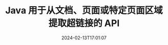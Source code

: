 ---
############################# Static ############################
layout: "auto-gen-parser"
date: 2024-02-13T17:01:07
draft: false
otherformats: ods odt one otp ott pdf pps ppsx ppt pptx rtf tex vdx vsdm vsdx vssm
ext: xls

############################# Head ############################
head_title: "从 Java 中的文档中提取超链接"
head_description: "GroupDocs.Parser for Java API 允许开发者从文档、文档页面或 Excel、PowerPoint、PDF、Outlook 等特定页面区域中提取超链接。"

############################# Header ############################
title: "Java 用于从文档、页面或特定页面区域提取超链接的 API"
description: "GroupDocs.Parser for Java API 允许开发者从文档、文档页面或 PDF、DOCX、PPTX、EML、MSG、XLS、{322 的特定页面区域中提取超链接，从而简化开发人员的工作}、CSV、RTF、EPUB 等等。"
bg_image: "https://cms.admin.containerize.com/templates/aspose/App_Themes/V3/images/bg/header1.png"
bg_overlay: false
button:
    enable: true
    icon: "fas fa-arrow-down"
    label: "下载免费试用版"
    link: "https://downloads.groupdocs.com/parser/java"

############################# SubMenu ############################
submenu:
    enable: true

    left:
        img_alt: "GroupDocs.Parser for Java"
        image: "https://cms.admin.containerize.com/templates/groupdocs/images/product-logos/90x90-noborder/groupdocs-parser-java.png"
        product: "GroupDocs.Parser"
        platform: "Java"

    middle:
        button:

            # button loop
            - link: "https://apireference.groupdocs.com/parser/java"
              text: "API参考"

            # button loop
            - link: "https://github.com/groupdocs-parser"
              text: "代码示例"

            # button loop
            - link: "https://products.groupdocs.app/parser/family"
              text: "现场演示"

            # button loop
            - link: "https://purchase.groupdocs.com/pricing/parser/java"
              text: "价钱"

    right:
        link_download: "https://downloads.groupdocs.com/parser"
        link_learn: "https://docs.groupdocs.com/parser/java"
        link_buy: "https://purchase.groupdocs.com"

############################# About ############################
about:
    enable: true
    title: "如何通过 Java API 解析和提取 XLS 文档中的超链接？"
    content: |
        超链接是指向整个文档或文档中特定部分的一段文本、图像或图标。使用超链接允许用户导航到网页或文档。通常需要从文档中提取超链接并使用它来访问外部文档或网页。 GroupDocs.Parser for Java 是一个令人着迷的文档文本提取 API，它提供了用于实施文本和元数据提取解决方案的完整功能。它支持从 PDF、电子邮件、电子书、Microsoft Office 格式中提取文本和超链接：Word (DOC、DOCX)、PowerPoint (PPT、PPTX)、Excel ( XLS、XLSX）、LibreOffice 格式等等。它支持多种高级功能，用于文档解析、提取纯文本和结构化文本、按关键字搜索文本、提取元数据或图像、容器以及附件等等。
        
        

############################# Steps ############################
steps:
    enable: true
    title_left: "从 Java 中的 XLS 中提取超链接"
    content_left: |
        [GroupDocs.Parser for Java](/zh/parser/java/) 让 Java 开发者只需执行几个简单的步骤即可轻松从 XLS 文件中提取超链接。
        
        * 实例化初始文档的 [Parser](https://reference.groupdocs.com/java/parser/com.groupdocs.parser/Parser) 对象；
        * 检查文档是否支持超链接提取；
        * 调用 [getHyperlinks](https://reference.groupdocs.com/parser/java/com.groupdocs.parser/parser/#getHyperlinks--) 方法并获取 [PageHyperlinkArea](https://reference.groupdocs.com/parser/java/com.groupdocs.parser.data/PageHyperlinkArea) 对象；
        * 遍历集合并获取超链接文本和 URL。

    title_right: "了解有关超链接提取的更多信息"
    content_right: |
        * <a href="https://docs.groupdocs.com/parser/java/extract-hyperlinks-from-document/">如何从文档中提取超链接</a>
        * <a href="https://docs.groupdocs.com/parser/java/extract-hyperlinks-from-document-page/">如何从文档页面中提取超链接</a>
        * <a href="https://docs.groupdocs.com/parser/java/extract-hyperlinks-from-document-page-area/">如何从文档页面区域中提取超链接</a>
    
    code: |
     {{% parser/additional-styles %}}
     {{< parser/code-parser title="如何使用 Java 示例代码从 XLS 文件中提取超链接">}}

        ```java    
        // 使用 GroupDocs.Parser API 从 XLS 文件中提取超链接
        // 创建 Parser 类的实例
        try (Parser parser = new Parser(Constants.HyperlinksPdf)) {
            // 检查文档是否支持超链接提取
            if (!parser.getFeatures().isHyperlinks()) {
                System.out.println("文档不支持超链接提取。");
                return;
            }
            // 从文档中提取超链接
            Iterable<PageHyperlinkArea> hyperlinks = parser.getHyperlinks();
            // 迭代超链接
            for (PageHyperlinkArea h : hyperlinks) {
                // 打印超链接文本
                System.out.println(h.getText());
                // 打印超链接 URL
                System.out.println(h.getUrl());
                System.out.println();
            }
        }
        ```
     {{< /parser/code-parser >}}

############################# More ############################
more:
    enable: true
    title_left: "系统要求"
    content_left: |
        GroupDocs.Parser for Java 所有主要平台和操作系统均支持 API。在执行下面的代码之前，请确保您的系统上安装了以下先决条件。
        
        * 操作系统：Microsoft Windows、Linux、MacOS
        * 开发环境：NetBeans, Intellij IDEA, Eclipse, etc.
        * 构架
        * 从 [Maven](https://repository.groupdocs.com/webapp/#/artifacts/browse/tree/General/repo/com/groupdocs/groupdocs-parser) 下载最新版本的 GroupDocs.Parser for Java

    title_right: "为什么使用GroupDocs.Parser for Java"
    content_right: |
        * 支持从任何支持的文档中提取纯文本    
        * 通过用户定义的模板解析文档    
        * 全面支持结构化文本提取    
        * 通过关键字和正则表达式进行文本搜索    
        * 提取格式化文本、元数据、图像、容器和附件    
        * 提取某些支持的文档格式的目录    
        * 从 PDF 文档解析表单数据    
        * 从文档中提取超链接   
        
############################# About Formats ############################
about_formats:
    enable: true

############################# More Formats ############################
more_formats:
    enable: true
    title: "从其他文档格式中提取超链接"
    content: |
        Java 针对文件格式和图像的文档解析和超链接提取 API。提取一些流行文件格式的数据，如下所述。

############################# Back to top ###############################
back_to_top:
    enable: true
---
